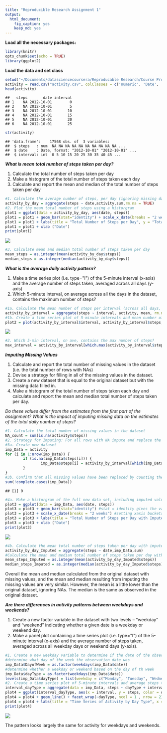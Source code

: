 ```yaml
---
title: "Reproducible Research Assignment 1"
output: 
  html_document: 
    fig_caption: yes
    keep_md: yes
---
```

**Load all the necessary packages:**

```r
library(knitr)
opts_chunk$set(echo = TRUE)
library(ggplot2)
```
**Load the data and set class**

```r
setwd("~/Documents/datasciencecoursera/Reproducable Research/Course Project 1")
activity = read.csv("activity.csv", colClasses = c('numeric', 'Date', 'integer'))
head(activity)
```

```
##   steps       date interval
## 1    NA 2012-10-01        0
## 2    NA 2012-10-01        5
## 3    NA 2012-10-01       10
## 4    NA 2012-10-01       15
## 5    NA 2012-10-01       20
## 6    NA 2012-10-01       25
```

```r
str(activity)
```

```
## 'data.frame':	17568 obs. of  3 variables:
##  $ steps   : num  NA NA NA NA NA NA NA NA NA NA ...
##  $ date    : Date, format: "2012-10-01" "2012-10-01" ...
##  $ interval: int  0 5 10 15 20 25 30 35 40 45 ...
```
**_What is mean total number of steps taken per day?_**

1. Calculate the total number of steps taken per day
2. Make a histogram of the total number of steps taken each day
3. Calculate and report the mean and median of the total number of steps taken per day


```r
#1. Calculate the average number of steps, per day (ignoring missing data)
activity_by_day = aggregate(steps ~ date,activity,sum,rm.na = TRUE)
#2. Plot the mean total number of steps using a historgram
plot1 = ggplot(data = activity_by_day, aes(date, steps))
plot1 = plot1 + geom_bar(stat="identity") + scale_x_date(breaks = "2 weeks") 
plot1 = plot1 + labs(title = "Total Number of Steps per Day", y = "Total Number of Steps")
plot1 = plot1 + xlab ("Date")
print(plot1)
```

![](Assignment1_files/figure-html/mean_steps_per_day-1.png)<!-- -->

```r
#3. Calculate mean and median total number of steps taken per day
mean_steps = as.integer(mean(activity_by_day$steps))
median_steps = as.integer(median(activity_by_day$steps))
```
**_What is the average daily activity pattern?_**
1. Make a time series plot (i.e. type="l") of the 5-minute interval (x-axis) and the average number of steps taken, averaged across all days (y-axis)
2. Which 5-minute interval, on average across all the days in the dataset, contains the maximum number of steps?

```r
#1a. Calculate the mean number of steps per interval (across all days, ignoring missing data)
activity_by_interval = aggregate(steps ~ interval, activity, mean, rm.na = TRUE)
#1b. Create a time series plot of 5-minute intervals and mean number of steps taken for that interval averaged across all days
plot2 = plot(activity_by_interval$interval, activity_by_interval$steps, type ="l", main = "Average Steps by Interval", xlab = "5-min Interval", ylab = "Ave Steps")
```

![](Assignment1_files/figure-html/daily_activity_pattern-1.png)<!-- -->

```r
#2. Which 5-min interval, on ave, contains the max number of steps?
max_interval = activity_by_interval[which.max(activity_by_interval$steps),]
```
**_Imputing Missing Values_**
1. Calculate and report the total number of missing values in the dataset (i.e. the total number of rows with NAs)
2. Devise a strategy for filling in all of the missing values in the dataset. 
3. Create a new dataset that is equal to the original dataset but with the missing data filled in.
4. Make a histogram of the total number of steps taken each day and calculate and report the mean and median total number of steps taken per day. 

_Do these values differ from the estimates from the first part of the assignment?_
_What is the impact of imputing missing data on the estimates of the total daily number of steps?_

```r
#1. Calculate the total number of missing values in the dataset
NA_count = sum(is.na(activity$steps))
#2. Strategy for Imputing: For all rows with NA impute and replace the value using the ave steps for that interval across all other days
#3a. Create new dataset
imp_Data = activity 
for (i in 1:nrow(imp_Data)) {
        if (is.na(imp_Data$steps[i])) {
                imp_Data$steps[i] = activity_by_interval[which(imp_Data$interval[i] == activity_by_interval$interval), ]$steps
        }
}
#3b. Confirm that all missing values have been replaced by counting the number of observations that now have NA in the steps factor.
sum(!complete.cases(imp_Data))
```

```
## [1] 0
```

```r
#4a. Make a historgram of the full new data set, including imputed values, showing the total steps per day.
plot3 = ggplot(data = imp_Data, aes(date, steps)) 
plot3 = plot3 + geom_bar(stat="identity") #stat = identity gives the value in stead of hte number of observances with that value
plot3 = plot3 + scale_x_date(breaks = "2 weeks") #setting xaxis buckets
plot3 = plot3 + labs(title = "Total Number of Steps per Day with Imputed Data", y = "Total Number of Steps")
plot3 = plot3 + xlab ("Date")
print(plot3)
```

![](Assignment1_files/figure-html/imputing-1.png)<!-- -->

```r
#4b. Calculate the mean total number of steps taken per day with imputed data
activity_by_day_Imputed = aggregate(steps ~ date,imp_Data,sum)
#Calculate the mean and median total number of steps taken per day with imputed data
mean_steps_Imputed = as.integer(mean(activity_by_day_Imputed$steps))
median_steps_Imputed = as.integer(median(activity_by_day_Imputed$steps))
```
Overall the mean and median calculated from the original dataset with missing values, and the mean and median resulting from imputing the missing values are very similar. However, the mean is a little lower than the original dataset, ignoring NAs. The median is the same as observed in the original dataset.

**_Are there differences in activity patterns between weekdays and weekends?_**
1. Create a new factor variable in the dataset with two levels – “weekday” and “weekend” indicating whether a given date is a weekday or weekend day.
2. Make a panel plot containing a time series plot (i.e. type="l") of the 5-minute interval (x-axis) and the average number of steps taken, averaged across all weekday days or weekend days (y-axis).

```r
#1. Create a new weekday variable to determine if the date of the observation is a weekday or weekend.
#determine what day of the week the observation date was
imp_Data$DayofWeek = as.factor(weekdays(imp_Data$date)) 
#determine whether a weekday or weekend based on the day of th week
imp_Data$dayType = as.factor(weekdays(imp_Data$date)) 
levels(imp_Data$dayType) = list(weekday = c("Monday", "Tuesday", "Wednesday", "Thursday", "Friday"), weekend = c("Saturday", "Sunday"))
#2. Create a time series plot of 5-minute intervals and average steps taken averaged across - panel plot of weekends vs. weekdays
interval_dayType = aggregate(data = imp_Data, steps ~ dayType + interval, mean)
plot4 = ggplot(interval_dayType, aes(x = interval, y = steps, color = dayType))
plot4 = plot4 + geom_line() + facet_wrap(~dayType, ncol = 1 , nrow = 2)
plot4 = plot4 + labs(title = "Time Series of Activity by Day Type", x = "5-min Interval", y = "Ave. Steps")
print(plot4)
```

![](Assignment1_files/figure-html/weekdays-1.png)<!-- -->

The pattern looks largely the same for activity for weekdays and weekends.
